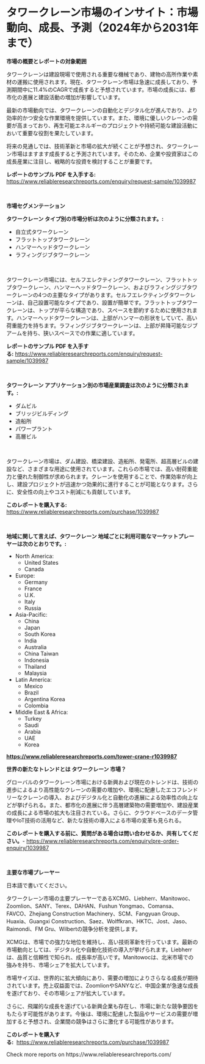 <p><h1>タワークレーン市場のインサイト：市場動向、成長、予測（2024年から2031年まで）</h1></p><p><strong>市場の概要とレポートの対象範囲</strong></p>
<p><p>タワークレーンは建設現場で使用される重要な機械であり、建物の高所作業や素材の運搬に使用されます。現在、タワークレーン市場は急速に成長しており、予測期間中に11.4%のCAGRで成長すると予想されています。市場の成長には、都市化の進展と建設活動の増加が影響しています。</p><p>最新の市場動向では、タワークレーンの自動化とデジタル化が進んでおり、より効率的かつ安全な作業環境を提供しています。また、環境に優しいクレーンの需要が高まっており、再生可能エネルギーのプロジェクトや持続可能な建設活動において重要な役割を果たしています。</p><p>将来の見通しでは、技術革新と市場の拡大が続くことが予想され、タワークレーン市場はますます成長すると予測されています。そのため、企業や投資家はこの成長産業に注目し、戦略的な投資を検討することが重要です。</p></p>
<p><strong>レポートのサンプル PDF を入手する:</strong> <a href="https://www.reliableresearchreports.com/enquiry/request-sample/1039987">https://www.reliableresearchreports.com/enquiry/request-sample/1039987</a></p>
<p>&nbsp;</p>
<p><strong>市場セグメンテーション</strong></p>
<p><strong>タワークレーン タイプ別の市場分析は次のように分類されます。:</strong></p>
<p><ul><li>自立式タワークレーン</li><li>フラットトップタワークレーン</li><li>ハンマーヘッドタワークレーン</li><li>ラフィングジブタワークレーン</li></ul></p>
<p>&nbsp;</p>
<p><p>タワークレーン市場には、セルフエレクティングタワークレーン、フラットトップタワークレーン、ハンマーヘッドタワークレーン、およびラフィングジブタワークレーンの4つの主要なタイプがあります。セルフエレクティングタワークレーンは、自己設置可能なタイプであり、設置が簡単です。フラットトップタワークレーンは、トップが平らな構造であり、スペースを節約するために使用されます。ハンマーヘッドタワークレーンは、上部がハンマーの形状をしていて、高い荷重能力を持ちます。ラフィングジブタワークレーンは、上部が昇降可能なジブアームを持ち、狭いスペースでの作業に適しています。</p></p>
<p><strong>レポートのサンプル PDF を入手する:</strong>&nbsp;<a href="https://www.reliableresearchreports.com/enquiry/request-sample/1039987">https://www.reliableresearchreports.com/enquiry/request-sample/1039987</a></p>
<p>&nbsp;</p>
<p><strong> タワークレーン アプリケーション別の市場産業調査は次のように分類されます。:</strong></p>
<p><ul><li>ダムビル</li><li>ブリッジビルディング</li><li>造船所</li><li>パワープラント</li><li>高層ビル</li></ul></p>
<p>&nbsp;</p>
<p><p>タワークレーン市場は、ダム建設、橋梁建設、造船所、発電所、超高層ビルの建設など、さまざまな用途に使用されています。これらの市場では、高い耐荷重能力と優れた制御性が求められます。クレーンを使用することで、作業効率が向上し、建設プロジェクトが迅速かつ効果的に進行することが可能となります。さらに、安全性の向上やコスト削減にも貢献しています。</p></p>
<p><strong>このレポートを購入する:</strong>&nbsp; <a href="https://www.reliableresearchreports.com/purchase/1039987">https://www.reliableresearchreports.com/purchase/1039987</a></p>
<p>&nbsp;</p>
<p><strong>地域に関して言えば、タワークレーン 地域ごとに利用可能なマーケットプレーヤーは次のとおりです。:</strong></p>
<p><ul>
    <li>
        North America:
        <ul>
            <li>United States</li>
            <li>Canada</li>
        </ul>
    </li>
    <li>
        Europe:
        <ul>
            <li>Germany</li>
            <li>France</li>
            <li>U.K.</li>
            <li>Italy</li>
            <li>Russia</li>
        </ul>
    </li>
    <li>
        Asia-Pacific:
        <ul>
            <li>China</li>
            <li>Japan</li>
            <li>South Korea</li>
            <li>India</li>
            <li>Australia</li>
            <li>China Taiwan</li>
            <li>Indonesia</li>
            <li>Thailand</li>
            <li>Malaysia</li>
        </ul>
    </li>
    <li>
        Latin America:
        <ul>
            <li>Mexico</li>
            <li>Brazil</li>
            <li>Argentina Korea</li>
            <li>Colombia</li>
        </ul>
    </li>
    <li>
        Middle East & Africa:
        <ul>
            <li>Turkey</li>
            <li>Saudi</li>
            <li>Arabia</li>
            <li>UAE</li>
            <li>Korea</li>
        </ul>
    </li>
    </ul></p>
<p><strong><a href="https://www.reliableresearchreports.com/tower-crane-r1039987">https://www.reliableresearchreports.com/tower-crane-r1039987</a></strong>&nbsp;</p>
<p><strong>世界の新たなトレンドとは タワークレーン 市場？</strong></p>
<p><p>グローバルのタワークレーン市場における新興および現在のトレンドは、技術の進歩によるより高性能なクレーンの需要の増加や、環境に配慮したエコフレンドリーなクレーンの導入、およびデジタル化と自動化の進展による効率性の向上などが挙げられる。また、都市化の進展に伴う高層建築物の需要増加や、建設産業の成長による市場の拡大も注目されている。さらに、クラウドベースのデータ管理やIoT技術の活用など、新たな技術の導入による市場の変革も見られる。</p></p>
<p><strong>このレポートを購入する前に、質問がある場合は問い合わせるか、共有してください。</strong>- <a href="https://www.reliableresearchreports.com/enquiry/pre-order-enquiry/1039987">https://www.reliableresearchreports.com/enquiry/pre-order-enquiry/1039987</a></p>
<p>&nbsp;</p>
<p><strong>主要な市場プレーヤー</strong></p>
<p><p>日本語で書いてください。</p><p>タワークレーン市場の主要プレーヤーであるXCMG、Liebherr、Manitowoc、Zoomlion、SANY、Terex、DAHAN、Fushun Yongmao、Comansa、FAVCO、Zhejiang Construction Machinery、SCM、Fangyuan Group、Huaxia、Guangxi Construction、Saez、Wolffkran、HKTC、Jost、Jaso、Raimondi、FM Gru、Wilbertの競争分析を提供します。</p><p>XCMGは、市場での強力な地位を維持し、高い技術革新を行っています。最新の市場動向としては、デジタル化や自動化技術の導入が挙げられます。Liebherrは、品質と信頼性で知られ、成長率が高いです。Manitowocは、北米市場での強みを持ち、市場シェアを拡大しています。</p><p>市場サイズは、世界的に拡大傾向にあり、需要の増加によりさらなる成長が期待されています。売上収益面では、ZoomlionやSANYなど、中国企業が急速な成長を遂げており、その市場シェアが拡大しています。</p><p>さらに、飛躍的な成長を遂げている新興企業も存在し、市場に新たな競争要因をもたらす可能性があります。今後は、環境に配慮した製品やサービスの需要が増加すると予想され、企業間の競争はさらに激化する可能性があります。</p></p>
<p><strong>このレポートを購入する:</strong>&nbsp;&nbsp;<a href="https://www.reliableresearchreports.com/purchase/1039987">https://www.reliableresearchreports.com/purchase/1039987</a></p>
<p>Check more reports on https://www.reliableresearchreports.com/</p>